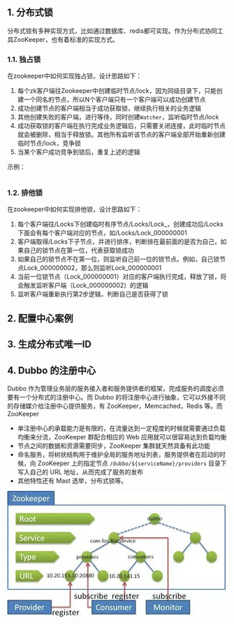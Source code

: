 ## 1. 分布式锁

分布式锁有多种实现方式，比如通过数据库、redis都可实现。作为分布式协同工具ZooKeeper，也有着标准的实现方式。

### 1.1. 独占锁

在zookeeper中如何实现独占锁，设计思路如下：

1. 每个zk客户端往Zookeeper中创建临时节点/lock，因为同级目录下，只能创建一个同名的节点，所以N个客户端只有一个客户端可以成功创建节点
2. 成功创建节点的客户端相当于成功获取锁，继续执行相关的业务逻辑
3. 其他创建失败的客户端，进行等待，同时创建`Watcher`，监听临时节点/lock
4. 成功获取锁的客户端在执行完成业务逻辑后，只需要关闭连接，此时临时节点就会被删除，相当于释放锁。其他所有监听该节点的客户端全部开始重新创建临时节点/lock，竞争锁
5. 当某个客户成功竞争到锁后，重复上述的逻辑

示例：

```java
```

### 1.2. 排他锁

在zookeeper中如何实现排他锁，设计思路如下：

1. 每个客户端往/Locks下创建临时有序节点/Locks/Lock_，创建成功后/Locks下面会有每个客户端对应的节点，如/Locks/Lock_000000001
2. 客户端取得/Locks下子节点，并进行排序，判断排在最前面的是否为自己，如果自己的锁节点在第一位，代表获取锁成功
3. 如果自己的锁节点不在第一位，则监听自己前一位的锁节点。例如，自己锁节点Lock_000000002，那么则监听Lock_000000001
4. 当前一位锁节点（Lock_000000001）对应的客户端执行完成，释放了锁，将会触发监听客户端（Lock_000000002）的逻辑
5. 监听客户端重新执行第2步逻辑，判断自己是否获得了锁




## 2. 配置中心案例




## 3. 生成分布式唯一ID



## 4. Dubbo 的注册中心

Dubbo 作为管理业务层的服务接入者和服务提供者的框架，完成服务的调度必须要有一个分布式的注册中心。而 Dubbo 的将注册中心进行抽象，它可以外接不同的存储媒介给注册中心提供服务，有 ZooKeeper，Memcached，Redis 等。而 ZooKeeper 

- 单注册中心的承载能力是有限的，在流量达到一定程度的时候就需要通过负载均衡来分流，ZooKeeper 群配合相应的 Web 应用就可以很容易达到负载均衡
- 节点之间的数据和资源需要同步，ZooKeeper 集群就天然具备有此功能
- 命名服务，将树状结构用于维护全局的服务地址列表，服务提供者在启动的时候，向 ZooKeeper 上的指定节点 `/dubbo/${serviceName}/providers` 目录下写入自己的 URL 地址，从而完成了服务的发布
- 其他特性还有 Mast 选举，分布式锁等。

![](images/4660414220867.png)













